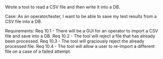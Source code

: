 Wrote a tool to read a CSV file and then write it into a DB.

Case:
As an operator/tester, I want to be able to save my test results from a CSV file into a DB.

Requirements:
Req 10.1 - There will be a GUI for an operator to import a CSV file and save into a DB.
Req 10.2 - The tool will reject a file that has already been processed.
Req 10.3 - The tool will graciously reject the already processed file.
Req 10.4 - The tool will allow a user to re-import a different file on a case of a failed attempt.
